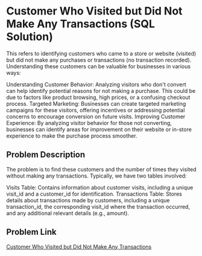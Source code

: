 # Customer Who Visited but Did Not Make Any Transactions (SQL Solution)

This refers to identifying customers who came to a store or website (visited) but did not make any purchases or transactions (no transaction recorded). Understanding these customers can be valuable for businesses in various ways:

Understanding Customer Behavior: Analyzing visitors who don't convert can help identify potential reasons for not making a purchase. This could be due to factors like product browsing, high prices, or a confusing checkout process.
Targeted Marketing: Businesses can create targeted marketing campaigns for these visitors, offering incentives or addressing potential concerns to encourage conversion on future visits.
Improving Customer Experience: By analyzing visitor behavior for those not converting, businesses can identify areas for improvement on their website or in-store experience to make the purchase process smoother.

## Problem Description

The problem is to find these customers and the number of times they visited without making any transactions. Typically, we have two tables involved:

Visits Table: Contains information about customer visits, including a unique visit_id and a customer_id for identification.
Transactions Table: Stores details about transactions made by customers, including a unique transaction_id, the corresponding visit_id where the transaction occurred, and any additional relevant details (e.g., amount).


## Problem Link
[Customer Who Visited but Did Not Make Any Transactions](https://leetcode.com/problems/customer-who-visited-but-did-not-make-any-transactions/description/)